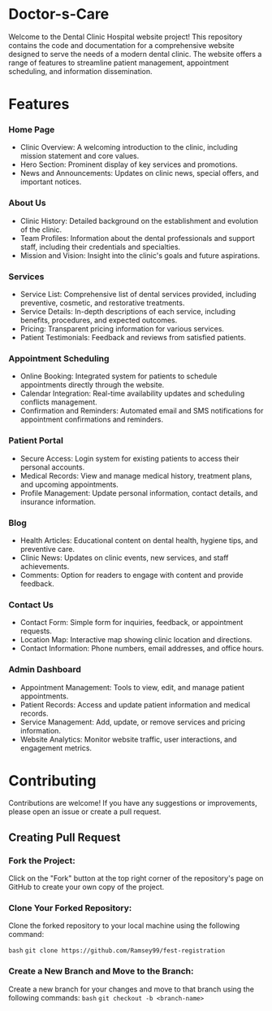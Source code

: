 # Doctor-s-Care

Welcome to the Dental Clinic Hospital website project! This repository contains the code and documentation for a comprehensive website designed to serve the needs of a modern dental clinic. The website offers a range of features to streamline patient management, appointment scheduling, and information dissemination.

# Features
### Home Page
- Clinic Overview: A welcoming introduction to the clinic, including mission statement and core values.
- Hero Section: Prominent display of key services and promotions.
- News and Announcements: Updates on clinic news, special offers, and important notices.

### About Us
- Clinic History: Detailed background on the establishment and evolution of the clinic.
- Team Profiles: Information about the dental professionals and support staff, including their credentials and specialties.
- Mission and Vision: Insight into the clinic's goals and future aspirations.

### Services
- Service List: Comprehensive list of dental services provided, including preventive, cosmetic, and restorative treatments.
- Service Details: In-depth descriptions of each service, including benefits, procedures, and expected outcomes.
- Pricing: Transparent pricing information for various services.
- Patient Testimonials: Feedback and reviews from satisfied patients.

### Appointment Scheduling
- Online Booking: Integrated system for patients to schedule appointments directly through the website.
- Calendar Integration: Real-time availability updates and scheduling conflicts management.
- Confirmation and Reminders: Automated email and SMS notifications for appointment confirmations and reminders.

### Patient Portal
- Secure Access: Login system for existing patients to access their personal accounts.
- Medical Records: View and manage medical history, treatment plans, and upcoming appointments.
- Profile Management: Update personal information, contact details, and insurance information.

### Blog
- Health Articles: Educational content on dental health, hygiene tips, and preventive care.
- Clinic News: Updates on clinic events, new services, and staff achievements.
- Comments: Option for readers to engage with content and provide feedback.

### Contact Us
- Contact Form: Simple form for inquiries, feedback, or appointment requests.
- Location Map: Interactive map showing clinic location and directions.
- Contact Information: Phone numbers, email addresses, and office hours.

### Admin Dashboard
- Appointment Management: Tools to view, edit, and manage patient appointments.
- Patient Records: Access and update patient information and medical records.
- Service Management: Add, update, or remove services and pricing information.
- Website Analytics: Monitor website traffic, user interactions, and engagement metrics.

# Contributing
Contributions are welcome! If you have any suggestions or improvements, please open an issue or create a pull request.

## Creating Pull Request

### Fork the Project:
Click on the "Fork" button at the top right corner of the repository's page on GitHub to create your own copy of the project.

### Clone Your Forked Repository:
Clone the forked repository to your local machine using the following command:

```bash```
```git clone https://github.com/Ramsey99/fest-registration```

### Create a New Branch and Move to the Branch:
Create a new branch for your changes and move to that branch using the following commands:
```bash```
```git checkout -b <branch-name>```

